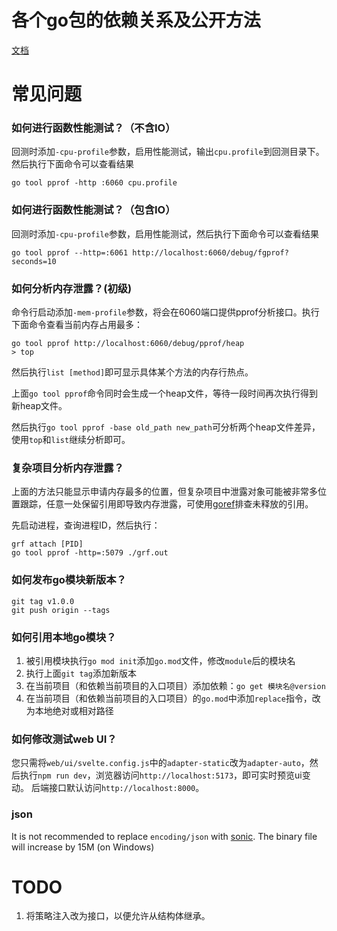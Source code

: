 # 各个go包的依赖关系及公开方法
[文档](https://www.banbot.site/en-US/api/)

# 常见问题
### 如何进行函数性能测试？（不含IO）
回测时添加`-cpu-profile`参数，启用性能测试，输出`cpu.profile`到回测目录下。然后执行下面命令可以查看结果
```shell
go tool pprof -http :6060 cpu.profile
```
### 如何进行函数性能测试？（包含IO）
回测时添加`-cpu-profile`参数，启用性能测试，然后执行下面命令可以查看结果
```shell
go tool pprof --http=:6061 http://localhost:6060/debug/fgprof?seconds=10
```
### 如何分析内存泄露？(初级)
命令行启动添加`-mem-profile`参数，将会在6060端口提供pprof分析接口。执行下面命令查看当前内存占用最多：
```shell
go tool pprof http://localhost:6060/debug/pprof/heap
> top
```
然后执行`list [method]`即可显示具体某个方法的内存行热点。

上面`go tool pprof`命令同时会生成一个heap文件，等待一段时间再次执行得到新heap文件。

然后执行`go tool pprof -base old_path new_path`可分析两个heap文件差异，使用`top`和`list`继续分析即可。

### 复杂项目分析内存泄露？
上面的方法只能显示申请内存最多的位置，但复杂项目中泄露对象可能被非常多位置跟踪，任意一处保留引用即导致内存泄露，可使用[goref](https://github.com/cloudwego/goref)排查未释放的引用。

先启动进程，查询进程ID，然后执行：
```shell
grf attach [PID]
go tool pprof -http=:5079 ./grf.out
```

### 如何发布go模块新版本？
```shell
git tag v1.0.0
git push origin --tags
```
### 如何引用本地go模块？
1. 被引用模块执行`go mod init`添加`go.mod`文件，修改`module`后的模块名
2. 执行上面`git tag`添加新版本
3. 在当前项目（和依赖当前项目的入口项目）添加依赖：`go get 模块名@version`
4. 在当前项目（和依赖当前项目的入口项目）的`go.mod`中添加`replace`指令，改为本地绝对或相对路径

### 如何修改测试web UI？
您只需将`web/ui/svelte.config.js`中的`adapter-static`改为`adapter-auto`，然后执行`npm run dev`，浏览器访问`http://localhost:5173`，即可实时预览ui变动。
后端接口默认访问`http://localhost:8000`。

### json
It is not recommended to replace `encoding/json` with [sonic](https://github.com/bytedance/sonic/issues/574). The binary file will increase by 15M (on Windows)

# TODO
1. 将策略注入改为接口，以便允许从结构体继承。
